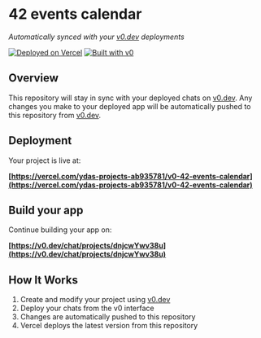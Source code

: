 # 42 events calendar

*Automatically synced with your [v0.dev](https://v0.dev) deployments*

[![Deployed on Vercel](https://img.shields.io/badge/Deployed%20on-Vercel-black?style=for-the-badge&logo=vercel)](https://vercel.com/ydas-projects-ab935781/v0-42-events-calendar)
[![Built with v0](https://img.shields.io/badge/Built%20with-v0.dev-black?style=for-the-badge)](https://v0.dev/chat/projects/dnjcwYwv38u)

## Overview

This repository will stay in sync with your deployed chats on [v0.dev](https://v0.dev).
Any changes you make to your deployed app will be automatically pushed to this repository from [v0.dev](https://v0.dev).

## Deployment

Your project is live at:

**[https://vercel.com/ydas-projects-ab935781/v0-42-events-calendar](https://vercel.com/ydas-projects-ab935781/v0-42-events-calendar)**

## Build your app

Continue building your app on:

**[https://v0.dev/chat/projects/dnjcwYwv38u](https://v0.dev/chat/projects/dnjcwYwv38u)**

## How It Works

1. Create and modify your project using [v0.dev](https://v0.dev)
2. Deploy your chats from the v0 interface
3. Changes are automatically pushed to this repository
4. Vercel deploys the latest version from this repository